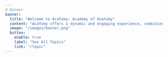 ```yaml
---
# Banner
banner:
  title: "Welcome to AcaTomy: Academy of Anatomy"
  content: "AcaTomy offers a dynamic and engaging experience, combining interactive modules and expert-led topics to make mastering anatomical complexities both enjoyable and intuitive."
  image: "/images/banner.png"
  button:
    enable: true
    label: "See All Topics"
    link: "/topic"
---
```

